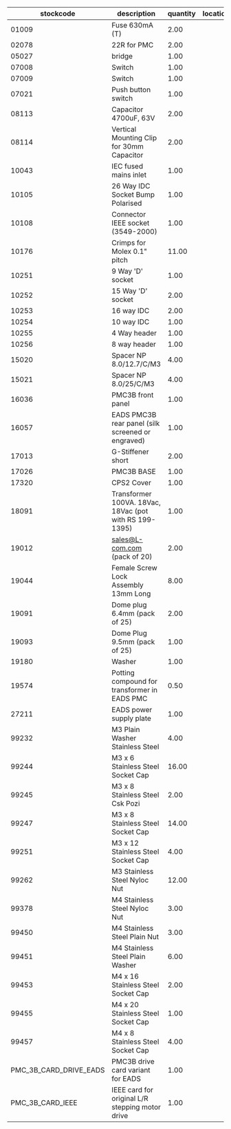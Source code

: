 |stockcode|description|quantity|location|
|---------|-----------|--------|--------|
|01009|Fuse 630mA (T)|2.00||
|02078|22R for PMC|2.00||
|05027|bridge|1.00||
|07008|Switch|1.00||
|07009|Switch|1.00||
|07021|Push button switch|1.00||
|08113|Capacitor 4700uF, 63V|2.00||
|08114|Vertical Mounting Clip for 30mm Capacitor|2.00||
|10043|IEC fused mains inlet|1.00||
|10105|26 Way IDC Socket Bump Polarised|1.00||
|10108|Connector IEEE socket (3549-2000)|1.00||
|10176|Crimps for Molex 0.1" pitch|11.00||
|10251|9 Way 'D' socket|1.00||
|10252|15 Way 'D' socket|2.00||
|10253|16 way IDC|2.00||
|10254|10 way IDC|1.00||
|10255|4 Way header|1.00||
|10256|8 way header|1.00||
|15020|Spacer NP 8.0/12.7/C/M3|4.00||
|15021|Spacer NP 8.0/25/C/M3|4.00||
|16036|PMC3B front panel|1.00||
|16057|EADS PMC3B rear panel (silk screened or engraved)|1.00||
|17013|G-Stiffener short|2.00||
|17026|PMC3B BASE|1.00||
|17320|CPS2 Cover|1.00||
|18091|Transformer 100VA. 18Vac, 18Vac (pot with RS 199-1395)|1.00||
|19012|sales@L-com.com   (pack of 20)|2.00| |
|19044|Female Screw Lock Assembly 13mm Long|8.00||
|19091|Dome plug 6.4mm (pack of 25)|2.00||
|19093|Dome Plug 9.5mm (pack of 25)|1.00||
|19180|Washer|1.00||
|19574|Potting compound for transformer in EADS PMC|0.50||
|27211|EADS power supply plate|1.00||
|99232|M3 Plain Washer Stainless Steel|4.00||
|99244|M3 x 6 Stainless Steel Socket Cap|16.00||
|99245|M3 x 8 Stainless Steel Csk Pozi|2.00||
|99247|M3 x 8 Stainless Steel Socket Cap|14.00||
|99251|M3 x 12 Stainless Steel Socket Cap|4.00||
|99262|M3 Stainless Steel Nyloc Nut|12.00||
|99378|M4 Stainless Steel Nyloc Nut|3.00||
|99450|M4 Stainless Steel Plain Nut|3.00||
|99451|M4 Stainless Steel Plain Washer|6.00||
|99453|M4 x 16 Stainless Steel Socket Cap|2.00||
|99455|M4 x 20 Stainless Steel Socket Cap|1.00||
|99457|M4 x 8 Stainless Steel Socket Cap|4.00||
|PMC_3B_CARD_DRIVE_EADS|PMC3B drive card variant for EADS|1.00||
|PMC_3B_CARD_IEEE|IEEE card for original L/R stepping motor drive|1.00||
